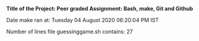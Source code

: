 **Title of the Project: Peer graded Assignment: Bash, make, Git and Github**

Date make ran at:
Tuesday 04 August 2020 06:20:04 PM IST

Number of lines file guessinggame.sh contains:
27
